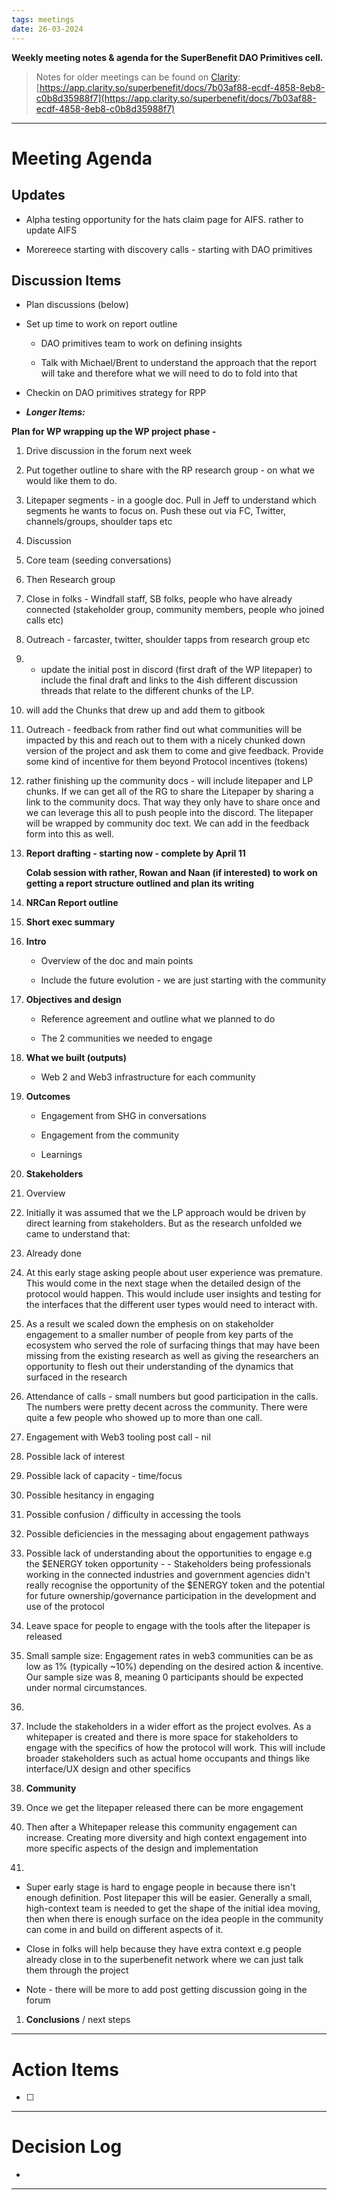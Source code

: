 ```yaml
---
tags: meetings
date: 26-03-2024
---
```

**Weekly meeting notes & agenda for the SuperBenefit DAO Primitives cell.**

> Notes for older meetings can be found on [Clarity](https://app.clarity.so/superbenefit/docs/7b03af88-ecdf-4858-8eb8-c0b8d35988f7):
> [https://app.clarity.so/superbenefit/docs/7b03af88-ecdf-4858-8eb8-c0b8d35988f7](https://app.clarity.so/superbenefit/docs/7b03af88-ecdf-4858-8eb8-c0b8d35988f7)

---

# Meeting Agenda

## Updates

- Alpha testing opportunity for the hats claim page for AIFS. rather to update AIFS 

- Morereece starting with discovery calls - starting with DAO primitives 

## Discussion Items

- Plan discussions (below)

- Set up time to work on report outline

  - DAO primitives team to work on defining insights

  - Talk with Michael/Brent to understand the approach that the report will take and therefore what we will need to do to fold into that

-  Checkin on DAO primitives strategy for RPP

- **_Longer Items:_**

**Plan for WP wrapping up the WP project phase -**   

1. Drive discussion in the forum next week


1. Put together outline to share with the RP research group - on what we would like them to do.

2. Litepaper segments - in a google doc. Pull in Jeff to understand which segments he wants to focus on. Push these out via FC, Twitter, channels/groups, shoulder taps etc

3. Discussion


1. Core team (seeding conversations)

2. Then Research group

3. Close in folks - Windfall staff, SB folks, people who have already connected (stakeholder group, community members, people who joined calls etc)

4. Outreach - farcaster, twitter, shoulder tapps from research group etc


1.   - update the initial post in discord (first draft of the WP litepaper) to include the final draft and links to the 4ish different discussion threads that relate to the different chunks of the LP. 

2.  will add the Chunks that  drew up and add them to gitbook

3. Outreach - feedback from rather find out what communities will be impacted by this and reach out to them with a nicely chunked down version of the project and ask them to come and give feedback. Provide some kind of incentive for them beyond Protocol incentives (tokens)

4. rather finishing up the community docs - will include litepaper and LP chunks. If we can get all of the RG to share the Litepaper by sharing a link to the community docs. That way they only have to share once and we can leverage this all to push people into the discord. The litepaper will be wrapped by community doc text. We can add in the feedback form into this as well. 

1. **Report drafting - starting now -  complete by April 11**

   **Colab session with rather, Rowan and Naan (if interested) to work on getting a report structure outlined and plan its writing**

1. **NRCan Report outline**


1. **Short exec summary**

2. **Intro**

   - Overview of the doc and main points

   - Include the future evolution - we are just starting with the community

3. **Objectives and design**

   - Reference agreement and outline what we planned to do

   - The 2 communities we needed to engage

4. **What we built (outputs)**

   - Web 2 and Web3 infrastructure for each community

5. **Outcomes**

   - Engagement from SHG in conversations

   - Engagement from the community

   - Learnings

6. **Stakeholders**


1. Overview 


1. Initially it was assumed that we the LP approach would be driven by direct learning from stakeholders. But as the research unfolded we came to understand that:


1. Already done

2. At this early stage asking people about user experience was premature. This would come in the next stage when the detailed design of the protocol would happen. This would include user insights and testing for the interfaces that the different user types would need to interact with. 

3. As a result we scaled down the emphesis on on stakeholder engagement to a smaller number of people from key parts of the ecosystem who served the role of surfacing things that may have been missing from the existing research as well as giving the researchers an opportunity to flesh out their understanding of the dynamics that surfaced in the research 


1. Attendance of calls - small numbers but good participation in the calls. The numbers were pretty decent across the community. There were quite a few people who showed up to more than one call.

2. Engagement with Web3 tooling post call - nil


1.  Possible lack of interest

2. Possible lack of capacity - time/focus

3. Possible hesitancy in engaging

4. Possible confusion / difficulty in accessing the tools

5. Possible deficiencies in the messaging about engagement pathways 

6. Possible lack of understanding about the opportunities to engage e.g the $ENERGY token opportunity - - Stakeholders being professionals working in the connected industries and government agencies didn't really recognise the opportunity of the $ENERGY token and the potential for future ownership/governance participation in the development and use of the protocol

7. Leave space for people to engage with the tools after the litepaper is released

8. Small sample size: Engagement rates in web3 communities can be as low as 1% (typically \~10%) depending on the desired action & incentive. Our sample size was 8, meaning 0 participants should be expected under normal circumstances.


1. 

2. Include the stakeholders in a wider effort as the project evolves. As a whitepaper is created and there is more space for stakeholders to engage with the specifics of how the protocol will work. This will include broader stakeholders such as actual home occupants and things like interface/UX design and other specifics


1. **Community**


1. Once we get the litepaper released there can be more engagement

2. Then after a Whitepaper release this community engagement can increase. Creating more diversity and high context engagement into more specific aspects of the design and implementation 

3. 

   - Super early stage is hard to engage people in because there isn't enough definition. Post litepaper this will be easier. Generally a small, high-context team is needed to get the shape of the initial idea moving, then when there is enough surface on the idea people in the community can come in and build on different aspects of it.

   - Close in folks will help because they have extra context e.g people already close in to the superbenefit network where we can just talk them through the project

   - Note - there will be more to add post getting discussion going in the forum


1. **Conclusions** / next steps

  


 

---

# Action Items

- [ ] 

---

# Decision Log

- 

---
